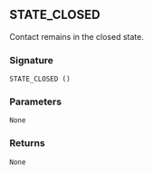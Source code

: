## STATE\_CLOSED

Contact remains in the closed state.


### Signature

`STATE_CLOSED ()` 


### Parameters

`None`


### Returns

`None`

